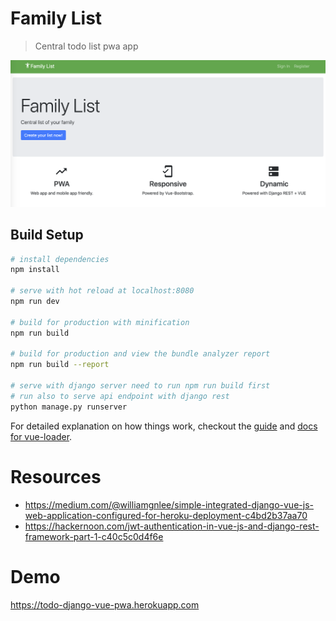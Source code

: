 # Family List

> Central todo list pwa app

![family-list](./static/img/family_list_home.png)

## Build Setup

``` bash
# install dependencies
npm install

# serve with hot reload at localhost:8080
npm run dev

# build for production with minification
npm run build

# build for production and view the bundle analyzer report
npm run build --report

# serve with django server need to run npm run build first
# run also to serve api endpoint with django rest
python manage.py runserver
```

For detailed explanation on how things work, checkout the [guide](http://vuejs-templates.github.io/webpack/) and [docs for vue-loader](http://vuejs.github.io/vue-loader).

# Resources
- https://medium.com/@williamgnlee/simple-integrated-django-vue-js-web-application-configured-for-heroku-deployment-c4bd2b37aa70
- https://hackernoon.com/jwt-authentication-in-vue-js-and-django-rest-framework-part-1-c40c5c0d4f6e

# Demo
https://todo-django-vue-pwa.herokuapp.com
